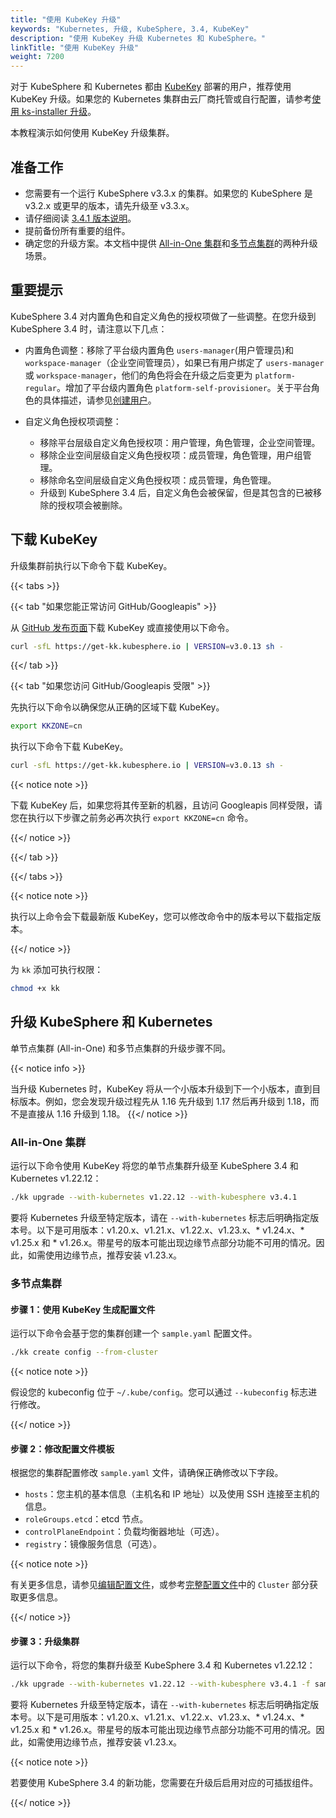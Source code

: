 ```yaml
---
title: "使用 KubeKey 升级"
keywords: "Kubernetes, 升级, KubeSphere, 3.4, KubeKey"
description: "使用 KubeKey 升级 Kubernetes 和 KubeSphere。"
linkTitle: "使用 KubeKey 升级"
weight: 7200
---
```


对于 KubeSphere 和 Kubernetes 都由 [KubeKey](../../installing-on-linux/introduction/kubekey/) 部署的用户，推荐使用 KubeKey 升级。如果您的 Kubernetes 集群由云厂商托管或自行配置，请参考[使用 ks-installer 升级](../upgrade-with-ks-installer/)。

本教程演示如何使用 KubeKey 升级集群。


## 准备工作

- 您需要有一个运行 KubeSphere v3.3.x 的集群。如果您的 KubeSphere 是 v3.2.x 或更早的版本，请先升级至 v3.3.x。
- 请仔细阅读 [3.4.1 版本说明](../../../v3.4/release/release-v341/)。
- 提前备份所有重要的组件。
- 确定您的升级方案。本文档中提供 [All-in-One 集群](#all-in-one-集群)和[多节点集群](#多节点集群)的两种升级场景。

## 重要提示

KubeSphere 3.4 对内置角色和自定义角色的授权项做了一些调整。在您升级到 KubeSphere 3.4 时，请注意以下几点：

   - 内置角色调整：移除了平台级内置角色 `users-manager`(用户管理员)和 `workspace-manager`（企业空间管理员），如果已有用户绑定了 `users-manager` 或 `workspace-manager`，他们的角色将会在升级之后变更为 `platform-regular`。增加了平台级内置角色 `platform-self-provisioner`。关于平台角色的具体描述，请参见[创建用户](../../quick-start/create-workspace-and-project/#创建用户)。

   - 自定义角色授权项调整：
       - 移除平台层级自定义角色授权项：用户管理，角色管理，企业空间管理。
       - 移除企业空间层级自定义角色授权项：成员管理，角色管理，用户组管理。
       - 移除命名空间层级自定义角色授权项：成员管理，角色管理。
       - 升级到 KubeSphere 3.4 后，自定义角色会被保留，但是其包含的已被移除的授权项会被删除。

## 下载 KubeKey

升级集群前执行以下命令下载 KubeKey。

{{< tabs >}}

{{< tab "如果您能正常访问 GitHub/Googleapis" >}}

从 [GitHub 发布页面](https://github.com/kubesphere/kubekey/releases)下载 KubeKey 或直接使用以下命令。

```bash
curl -sfL https://get-kk.kubesphere.io | VERSION=v3.0.13 sh -
```

{{</ tab >}}

{{< tab "如果您访问 GitHub/Googleapis 受限" >}}

先执行以下命令以确保您从正确的区域下载 KubeKey。

```bash
export KKZONE=cn
```

执行以下命令下载 KubeKey。

```bash
curl -sfL https://get-kk.kubesphere.io | VERSION=v3.0.13 sh -
```

{{< notice note >}}

下载 KubeKey 后，如果您将其传至新的机器，且访问 Googleapis 同样受限，请您在执行以下步骤之前务必再次执行 `export KKZONE=cn` 命令。

{{</ notice >}} 

{{</ tab >}}

{{</ tabs >}}

{{< notice note >}}

执行以上命令会下载最新版 KubeKey，您可以修改命令中的版本号以下载指定版本。

{{</ notice >}} 

为 `kk` 添加可执行权限：

```bash
chmod +x kk
```

## 升级 KubeSphere 和 Kubernetes

单节点集群 (All-in-One) 和多节点集群的升级步骤不同。

{{< notice info >}}

当升级 Kubernetes 时，KubeKey 将从一个小版本升级到下一个小版本，直到目标版本。例如，您会发现升级过程先从 1.16 先升级到 1.17 然后再升级到 1.18，而不是直接从 1.16 升级到 1.18。
{{</ notice >}}

### All-in-One 集群

运行以下命令使用 KubeKey 将您的单节点集群升级至 KubeSphere 3.4 和 Kubernetes v1.22.12：

```bash
./kk upgrade --with-kubernetes v1.22.12 --with-kubesphere v3.4.1
```

要将 Kubernetes 升级至特定版本，请在 `--with-kubernetes` 标志后明确指定版本号。以下是可用版本：v1.20.x、v1.21.x、v1.22.x、v1.23.x、* v1.24.x、* v1.25.x 和 * v1.26.x。带星号的版本可能出现边缘节点部分功能不可用的情况。因此，如需使用边缘节点，推荐安装 v1.23.x。

### 多节点集群

#### 步骤 1：使用 KubeKey 生成配置文件

运行以下命令会基于您的集群创建一个 `sample.yaml` 配置文件。

```bash
./kk create config --from-cluster
```

{{< notice note >}}

假设您的 kubeconfig 位于 `~/.kube/config`。您可以通过 `--kubeconfig` 标志进行修改。

{{</ notice >}}

#### 步骤 2：修改配置文件模板

根据您的集群配置修改 `sample.yaml` 文件，请确保正确修改以下字段。

- `hosts`：您主机的基本信息（主机名和 IP 地址）以及使用 SSH 连接至主机的信息。
- `roleGroups.etcd`：etcd 节点。
- `controlPlaneEndpoint`：负载均衡器地址（可选）。
- `registry`：镜像服务信息（可选）。

{{< notice note >}}

有关更多信息，请参见[编辑配置文件](../../installing-on-linux/introduction/multioverview/#2-编辑配置文件)，或参考[完整配置文件](https://github.com/kubesphere/kubekey/blob/release-2.2/docs/config-example.md)中的 `Cluster` 部分获取更多信息。

{{</ notice >}}

#### 步骤 3：升级集群

运行以下命令，将您的集群升级至 KubeSphere 3.4 和 Kubernetes v1.22.12：

```bash
./kk upgrade --with-kubernetes v1.22.12 --with-kubesphere v3.4.1 -f sample.yaml
```

要将 Kubernetes 升级至特定版本，请在 `--with-kubernetes` 标志后明确指定版本号。以下是可用版本：v1.20.x、v1.21.x、v1.22.x、v1.23.x、* v1.24.x、* v1.25.x 和 * v1.26.x。带星号的版本可能出现边缘节点部分功能不可用的情况。因此，如需使用边缘节点，推荐安装 v1.23.x。

{{< notice note >}}

若要使用 KubeSphere 3.4 的新功能，您需要在升级后启用对应的可插拔组件。

{{</ notice >}} 